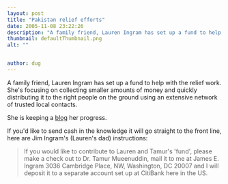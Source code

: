 ```yaml
---
layout: post
title: "Pakistan relief efforts"
date: 2005-11-08 23:22:26
description: "A family friend, Lauren Ingram has set up a fund to help with the relief work. She&#8217;s focusing on collecting smaller amounts of money and quickly distributing it to the right people on the ground using an extensive network of&#8230;"
thumbnail: defaultThumbnail.png
alt: ""


author: dug
---
```


<p>A family friend, Lauren Ingram has set up a fund to help with the relief work. She's focusing on collecting smaller amounts of money and quickly distributing it to the right people on the ground using an extensive network of trusted local contacts.</p>

<p>She is keeping a <a href="http://pakistan-earthquake-fund.blogspot.com/">blog</a> her progress.</p>

<p>If you'd like to send cash in the knowledge it will go straight to the front line, here are Jim Ingram's (Lauren's dad) instructions:</p>

<blockquote><p>If you would like to contribute to Lauren and Tamur's 'fund', please make a check out to Dr. Tamur Mueenuddin, mail it to me at James E. Ingram 3036 Cambridge Place, <span class="caps">NW,</span> Washington, DC 20007 and I will deposit it to a separate account set up at CitiBank here in the <span class="caps">US.</span></p></blockquote>
